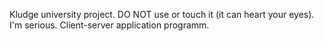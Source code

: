 Kludge university project. DO NOT use or touch it (it can heart your eyes). I'm serious.
Client-server application programm.
